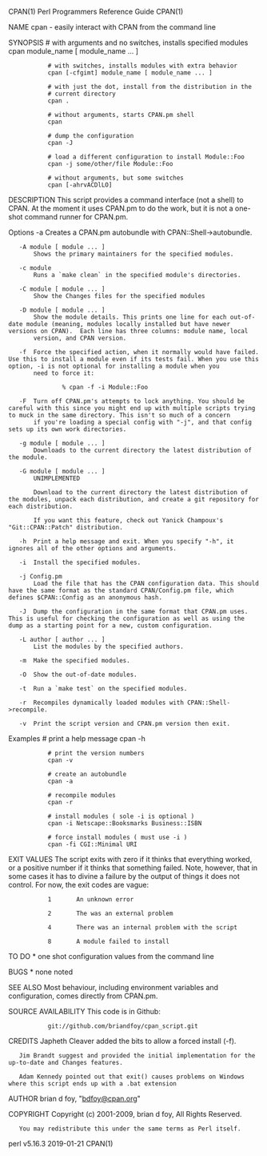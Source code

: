 CPAN(1)                                                                                Perl Programmers Reference Guide                                                                               CPAN(1)



NAME
       cpan - easily interact with CPAN from the command line

SYNOPSIS
               # with arguments and no switches, installs specified modules
               cpan module_name [ module_name ... ]

               # with switches, installs modules with extra behavior
               cpan [-cfgimt] module_name [ module_name ... ]

               # with just the dot, install from the distribution in the
               # current directory
               cpan .

               # without arguments, starts CPAN.pm shell
               cpan

               # dump the configuration
               cpan -J

               # load a different configuration to install Module::Foo
               cpan -j some/other/file Module::Foo

               # without arguments, but some switches
               cpan [-ahrvACDlLO]

DESCRIPTION
       This script provides a command interface (not a shell) to CPAN. At the moment it uses CPAN.pm to do the work, but it is not a one-shot command runner for CPAN.pm.

   Options
       -a  Creates a CPAN.pm autobundle with CPAN::Shell->autobundle.

       -A module [ module ... ]
           Shows the primary maintainers for the specified modules.

       -c module
           Runs a `make clean` in the specified module's directories.

       -C module [ module ... ]
           Show the Changes files for the specified modules

       -D module [ module ... ]
           Show the module details. This prints one line for each out-of-date module (meaning, modules locally installed but have newer versions on CPAN).  Each line has three columns: module name, local
           version, and CPAN version.

       -f  Force the specified action, when it normally would have failed. Use this to install a module even if its tests fail. When you use this option, -i is not optional for installing a module when you
           need to force it:

                   % cpan -f -i Module::Foo

       -F  Turn off CPAN.pm's attempts to lock anything. You should be careful with this since you might end up with multiple scripts trying to muck in the same directory. This isn't so much of a concern
           if you're loading a special config with "-j", and that config sets up its own work directories.

       -g module [ module ... ]
           Downloads to the current directory the latest distribution of the module.

       -G module [ module ... ]
           UNIMPLEMENTED

           Download to the current directory the latest distribution of the modules, unpack each distribution, and create a git repository for each distribution.

           If you want this feature, check out Yanick Champoux's "Git::CPAN::Patch" distribution.

       -h  Print a help message and exit. When you specify "-h", it ignores all of the other options and arguments.

       -i  Install the specified modules.

       -j Config.pm
           Load the file that has the CPAN configuration data. This should have the same format as the standard CPAN/Config.pm file, which defines $CPAN::Config as an anonymous hash.

       -J  Dump the configuration in the same format that CPAN.pm uses. This is useful for checking the configuration as well as using the dump as a starting point for a new, custom configuration.

       -L author [ author ... ]
           List the modules by the specified authors.

       -m  Make the specified modules.

       -O  Show the out-of-date modules.

       -t  Run a `make test` on the specified modules.

       -r  Recompiles dynamically loaded modules with CPAN::Shell->recompile.

       -v  Print the script version and CPAN.pm version then exit.

   Examples
               # print a help message
               cpan -h

               # print the version numbers
               cpan -v

               # create an autobundle
               cpan -a

               # recompile modules
               cpan -r

               # install modules ( sole -i is optional )
               cpan -i Netscape::Booksmarks Business::ISBN

               # force install modules ( must use -i )
               cpan -fi CGI::Minimal URI

EXIT VALUES
       The script exits with zero if it thinks that everything worked, or a positive number if it thinks that something failed. Note, however, that in some cases it has to divine a failure by the output of
       things it does not control. For now, the exit codes are vague:

               1       An unknown error

               2       The was an external problem

               4       There was an internal problem with the script

               8       A module failed to install

TO DO
       * one shot configuration values from the command line

BUGS
       * none noted

SEE ALSO
       Most behaviour, including environment variables and configuration, comes directly from CPAN.pm.

SOURCE AVAILABILITY
       This code is in Github:

               git://github.com/briandfoy/cpan_script.git

CREDITS
       Japheth Cleaver added the bits to allow a forced install (-f).

       Jim Brandt suggest and provided the initial implementation for the up-to-date and Changes features.

       Adam Kennedy pointed out that exit() causes problems on Windows where this script ends up with a .bat extension

AUTHOR
       brian d foy, "<bdfoy@cpan.org>"

COPYRIGHT
       Copyright (c) 2001-2009, brian d foy, All Rights Reserved.

       You may redistribute this under the same terms as Perl itself.



perl v5.16.3                                                                                      2019-01-21                                                                                          CPAN(1)
